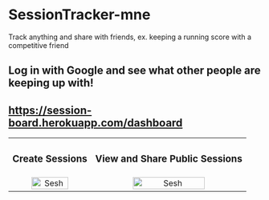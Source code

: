 # SessionTracker-mne
Track anything and share with friends, ex. keeping a running score with a competitive friend 

## Log in with Google and see what other people are keeping up with!
## https://session-board.herokuapp.com/dashboard

<div align="center">
  <table>
    <tbody>
      <tr>
          <th align="center" height="15"><h3>Create Sessions</h3></th>
          <th align="center" height="15"><h3>View and Share Public Sessions</h3></th>
      </tr>
      <tr>
        <td align="center">
          <a href="https://github.com/WabaScript/SessionTracker-mne"><img src="https://user-images.githubusercontent.com/59180399/88076261-dc751a80-cb47-11ea-91dc-       f2fb722eb3e1.png" title="SessionsBoard" alt="Sesh" width="70%" height="70%"></a>
        </td>
        <td align="center">
          <a href="https://github.com/WabaScript/SessionTracker-mne"><img src="https://user-images.githubusercontent.com/59180399/88076261-dc751a80-cb47-11ea-91dc-       f2fb722eb3e1.png" title="SessionsPublic" alt="Sesh" width="70%" height="70%"></a>
        </td>
      </tr>
    </tbody>
  </table>
</div>
